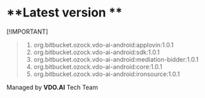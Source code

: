 # **Latest version **
[!IMPORTANT]
> 1. org.bitbucket.ozock.vdo-ai-android:applovin:1.0.1
> 2. org.bitbucket.ozock.vdo-ai-android:sdk:1.0.1
> 3. org.bitbucket.ozock.vdo-ai-android:mediation-bidder:1.0.1
> 4. org.bitbucket.ozock.vdo-ai-android:core:1.0.1
> 5. org.bitbucket.ozock.vdo-ai-android:ironsource:1.0.1




























 Managed by **VDO.AI** Tech Team
